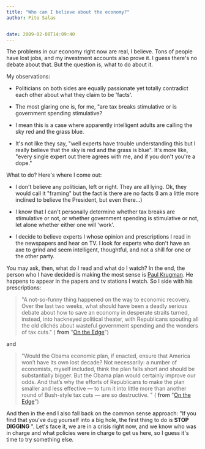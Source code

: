 ```yaml
---
title: "Who can I believe about the economy?"
author: Pito Salas


date: 2009-02-08T14:09:40
---
```




The problems in our economy right now are real, I believe. Tons of people have
lost jobs, and my investment accounts also prove it. I guess there's no debate
about that. But the question is, what to do about it.

My observations:

  * Politicians on both sides are equally passionate yet totally contradict each other about what they claim to be 'facts'.

  * The most glaring one is, for me, "are tax breaks stimulative or is government spending stimulative?

  * I mean this is a case where apparently intelligent adults are calling the sky red and the grass blue.

  * It's not like they say, "well experts have trouble understanding this but I really believe that the sky is red and the grass is blue". It's more like, "every single expert out there agrees with me, and if you don't you're a dope."

What to do? Here's where I come out:

  * I don't believe any politician, left or right. They are all lying. Ok, they would call it "framing" but the fact is there are no facts (I am a little more inclined to believe the President, but even there…)

  * I know that I can't personally determine whether tax breaks are stimulative or not, or whether government spending is stimulative or not, let alone whether either one will 'work'.

  * I decide to believe experts I whose opinion and prescriptions I read in the newspapers and hear on TV. I look for experts who don't have an axe to grind and seem intelligent, thoughtful, and not a shill for one or the other party.

You may ask, then, what do I read and what do I watch? In the end, the person
who I have decided is making the most sense is [Paul
Krugman](<http://www.nytimes.com/2009/02/06/opinion/06krugman.html?em>). He
happens to appear in the papers and tv stations I watch. So I side with his
prescriptions:

> "A not-so-funny thing happened on the way to economic recovery. Over the
> last two weeks, what should have been a deadly serious debate about how to
> save an economy in desperate straits turned, instead, into hackneyed
> political theater, with Republicans spouting all the old clichés about
> wasteful government spending and the wonders of tax cuts." ( **from** "[On
> the Edge](<http://>)")

and

> "Would the Obama economic plan, if enacted, ensure that America won’t have
> its own lost decade? Not necessarily: a number of economists, myself
> included, think the plan falls short and should be substantially bigger. But
> the Obama plan would certainly improve our odds. And that’s why the efforts
> of Republicans to make the plan smaller and less effective — to turn it into
> little more than another round of Bush-style tax cuts — are so destructive.
> " ( **from** "[On the Edge](<http://>)")

And then in the end I also fall back on the common sense approach: "If you
find that you've dug yourself into a big hole, the first thing to do is **STOP
DIGGING** ". Let's face it, we are in a crisis right now, and we know who was
in charge and what policies were in charge to get us here, so I guess it's
time to try something else.


